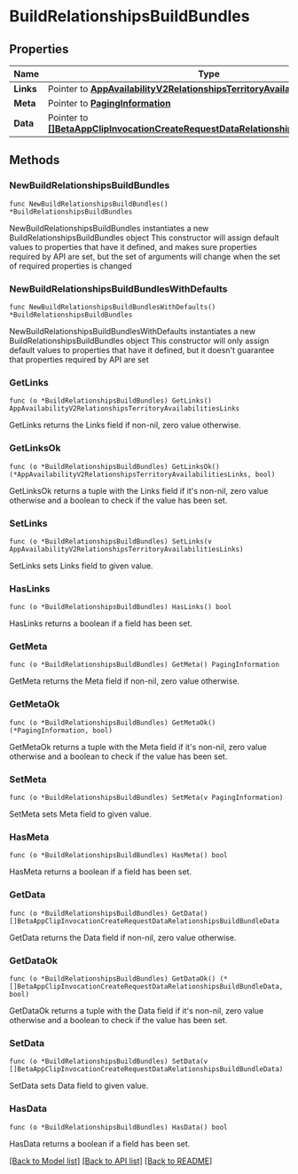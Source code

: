 # BuildRelationshipsBuildBundles

## Properties

Name | Type | Description | Notes
------------ | ------------- | ------------- | -------------
**Links** | Pointer to [**AppAvailabilityV2RelationshipsTerritoryAvailabilitiesLinks**](AppAvailabilityV2RelationshipsTerritoryAvailabilitiesLinks.md) |  | [optional] 
**Meta** | Pointer to [**PagingInformation**](PagingInformation.md) |  | [optional] 
**Data** | Pointer to [**[]BetaAppClipInvocationCreateRequestDataRelationshipsBuildBundleData**](BetaAppClipInvocationCreateRequestDataRelationshipsBuildBundleData.md) |  | [optional] 

## Methods

### NewBuildRelationshipsBuildBundles

`func NewBuildRelationshipsBuildBundles() *BuildRelationshipsBuildBundles`

NewBuildRelationshipsBuildBundles instantiates a new BuildRelationshipsBuildBundles object
This constructor will assign default values to properties that have it defined,
and makes sure properties required by API are set, but the set of arguments
will change when the set of required properties is changed

### NewBuildRelationshipsBuildBundlesWithDefaults

`func NewBuildRelationshipsBuildBundlesWithDefaults() *BuildRelationshipsBuildBundles`

NewBuildRelationshipsBuildBundlesWithDefaults instantiates a new BuildRelationshipsBuildBundles object
This constructor will only assign default values to properties that have it defined,
but it doesn't guarantee that properties required by API are set

### GetLinks

`func (o *BuildRelationshipsBuildBundles) GetLinks() AppAvailabilityV2RelationshipsTerritoryAvailabilitiesLinks`

GetLinks returns the Links field if non-nil, zero value otherwise.

### GetLinksOk

`func (o *BuildRelationshipsBuildBundles) GetLinksOk() (*AppAvailabilityV2RelationshipsTerritoryAvailabilitiesLinks, bool)`

GetLinksOk returns a tuple with the Links field if it's non-nil, zero value otherwise
and a boolean to check if the value has been set.

### SetLinks

`func (o *BuildRelationshipsBuildBundles) SetLinks(v AppAvailabilityV2RelationshipsTerritoryAvailabilitiesLinks)`

SetLinks sets Links field to given value.

### HasLinks

`func (o *BuildRelationshipsBuildBundles) HasLinks() bool`

HasLinks returns a boolean if a field has been set.

### GetMeta

`func (o *BuildRelationshipsBuildBundles) GetMeta() PagingInformation`

GetMeta returns the Meta field if non-nil, zero value otherwise.

### GetMetaOk

`func (o *BuildRelationshipsBuildBundles) GetMetaOk() (*PagingInformation, bool)`

GetMetaOk returns a tuple with the Meta field if it's non-nil, zero value otherwise
and a boolean to check if the value has been set.

### SetMeta

`func (o *BuildRelationshipsBuildBundles) SetMeta(v PagingInformation)`

SetMeta sets Meta field to given value.

### HasMeta

`func (o *BuildRelationshipsBuildBundles) HasMeta() bool`

HasMeta returns a boolean if a field has been set.

### GetData

`func (o *BuildRelationshipsBuildBundles) GetData() []BetaAppClipInvocationCreateRequestDataRelationshipsBuildBundleData`

GetData returns the Data field if non-nil, zero value otherwise.

### GetDataOk

`func (o *BuildRelationshipsBuildBundles) GetDataOk() (*[]BetaAppClipInvocationCreateRequestDataRelationshipsBuildBundleData, bool)`

GetDataOk returns a tuple with the Data field if it's non-nil, zero value otherwise
and a boolean to check if the value has been set.

### SetData

`func (o *BuildRelationshipsBuildBundles) SetData(v []BetaAppClipInvocationCreateRequestDataRelationshipsBuildBundleData)`

SetData sets Data field to given value.

### HasData

`func (o *BuildRelationshipsBuildBundles) HasData() bool`

HasData returns a boolean if a field has been set.


[[Back to Model list]](../README.md#documentation-for-models) [[Back to API list]](../README.md#documentation-for-api-endpoints) [[Back to README]](../README.md)



